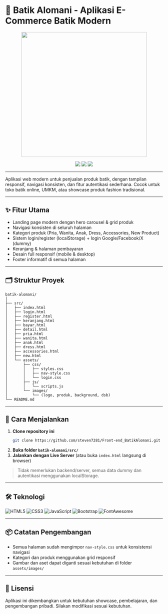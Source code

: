 # 🦚 Batik Alomani - Aplikasi E-Commerce Batik Modern

<p align="center">
  <img src="ALOMANI/batik-alomani/src/assets/images/logo.png alt="Batik_Alomani_Screenshot" width="400"/>
</p>

<p align="center">
  <a href="#fitur-utama"><img src="https://img.shields.io/badge/Fitur-Utama-blue?style=flat-square"/></a>
  <a href="#cara-menjalankan"><img src="https://img.shields.io/badge/Instalasi-Mudah-brightgreen?style=flat-square"/></a>
  <a href="#teknologi"><img src="https://img.shields.io/badge/Build-HTML%20%7C%20CSS%20%7C%20JS%20%7C%20Bootstrap-orange?style=flat-square"/></a>
</p>

---

Aplikasi web modern untuk penjualan produk batik, dengan tampilan responsif, navigasi konsisten, dan fitur autentikasi sederhana. Cocok untuk toko batik online, UMKM, atau showcase produk fashion tradisional.

---

## ✨ Fitur Utama
- Landing page modern dengan hero carousel & grid produk
- Navigasi konsisten di seluruh halaman
- Kategori produk (Pria, Wanita, Anak, Dress, Accessories, New Product)
- Sistem login/register (localStorage) + login Google/Facebook/X (dummy)
- Keranjang & halaman pembayaran
- Desain full responsif (mobile & desktop)
- Footer informatif di semua halaman

---

## 🗂️ Struktur Proyek

```
batik-alomani/
│
├── src/
│   ├── index.html
│   ├── login.html
│   ├── register.html
│   ├── keranjang.html
│   ├── bayar.html
│   ├── detail.html
│   ├── pria.html
│   ├── wanita.html
│   ├── anak.html
│   ├── dress.html
│   ├── accessories.html
│   ├── new.html
│   └── assets/
│       ├── css/
│       │   ├── styles.css
│       │   ├── nav-style.css
│       │   └── login.css
│       ├── js/
│       │   └── scripts.js
│       └── images/
│           └── (logo, produk, background, dsb)
└── README.md
```

---

## 🚀 Cara Menjalankan

1. **Clone repository ini**
   ```bash
   git clone https://github.com/steven7281/Front-end_BatikAlomani.git
   ```
2. **Buka folder `batik-alomani/src/`**
3. **Jalankan dengan Live Server** (atau buka `index.html` langsung di browser)

> Tidak memerlukan backend/server, semua data dummy dan autentikasi menggunakan localStorage.

---

## 🛠️ Teknologi

![HTML5](https://img.shields.io/badge/HTML5-E34F26?logo=html5&logoColor=white)
![CSS3](https://img.shields.io/badge/CSS3-1572B6?logo=css3&logoColor=white)
![JavaScript](https://img.shields.io/badge/JavaScript-ES6-yellow?logo=javascript&logoColor=black)
![Bootstrap](https://img.shields.io/badge/Bootstrap-5-blueviolet?logo=bootstrap&logoColor=white)
![FontAwesome](https://img.shields.io/badge/FontAwesome-6.0-blue?logo=fontawesome&logoColor=white)

---

## 📦 Catatan Pengembangan
- Semua halaman sudah mengimpor `nav-style.css` untuk konsistensi navigasi
- Kategori dan produk menggunakan grid responsif
- Gambar dan aset dapat diganti sesuai kebutuhan di folder `assets/images/`

---

## 📄 Lisensi
Aplikasi ini dikembangkan untuk kebutuhan showcase, pembelajaran, dan pengembangan pribadi. Silakan modifikasi sesuai kebutuhan.
